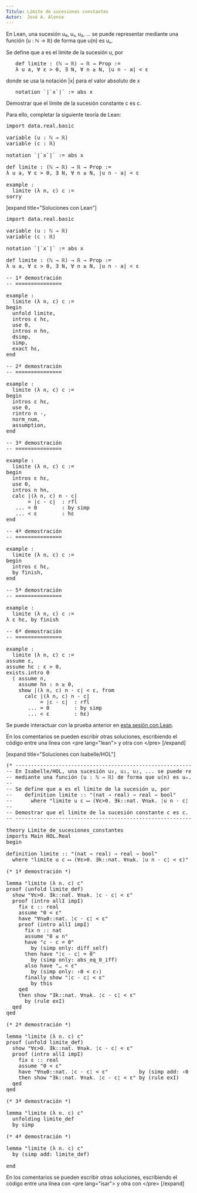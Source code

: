 ```yaml
---
Título: Límite de sucesiones constantes
Autor:  José A. Alonso
---
```


En Lean, una sucesión u₀, u₁, u₂, ... se puede representar mediante una función (u : ℕ → ℝ) de forma que u(n) es uₙ.

Se define que a es el límite de la sucesión u, por
<pre lang="text">
   def limite : (ℕ → ℝ) → ℝ → Prop :=
   λ u a, ∀ ε > 0, ∃ N, ∀ n ≥ N, |u n - a| < ε
</pre>
donde se usa la notación |x| para el valor absoluto de x
<pre lang="text">
   notation `|`x`|` := abs x
</pre>

Demostrar que el límite de la sucesión constante c es c.

Para ello, completar la siguiente teoría de Lean:

<pre lang="lean">
import data.real.basic

variable (u : ℕ → ℝ)
variable (c : ℝ)

notation `|`x`|` := abs x

def limite : (ℕ → ℝ) → ℝ → Prop :=
λ u a, ∀ ε > 0, ∃ N, ∀ n ≥ N, |u n - a| < ε

example :
  limite (λ n, c) c :=
sorry
</pre>

[expand title="Soluciones con Lean"]

<pre lang="lean">
import data.real.basic

variable (u : ℕ → ℝ)
variable (c : ℝ)

notation `|`x`|` := abs x

def limite : (ℕ → ℝ) → ℝ → Prop :=
λ u a, ∀ ε > 0, ∃ N, ∀ n ≥ N, |u n - a| < ε

-- 1ª demostración
-- ===============

example :
  limite (λ n, c) c :=
begin
  unfold limite,
  intros ε hε,
  use 0,
  intros n hn,
  dsimp,
  simp,
  exact hε,
end

-- 2ª demostración
-- ===============

example :
  limite (λ n, c) c :=
begin
  intros ε hε,
  use 0,
  rintro n -,
  norm_num,
  assumption,
end

-- 3ª demostración
-- ===============

example :
  limite (λ n, c) c :=
begin
  intros ε hε,
  use 0,
  intros n hn,
  calc |(λ n, c) n - c|
       = |c - c|  : rfl
   ... = 0        : by simp
   ... < ε        : hε
end

-- 4ª demostración
-- ===============

example :
  limite (λ n, c) c :=
begin
  intros ε hε,
  by finish,
end

-- 5ª demostración
-- ===============

example :
  limite (λ n, c) c :=
λ ε hε, by finish

-- 6ª demostración
-- ===============

example :
  limite (λ n, c) c :=
assume ε,
assume hε : ε > 0,
exists.intro 0
  ( assume n,
    assume hn : n ≥ 0,
    show |(λ n, c) n - c| < ε, from
      calc |(λ n, c) n - c|
           = |c - c|  : rfl
       ... = 0        : by simp
       ... < ε        : hε)
</pre>

Se puede interactuar con la prueba anterior en <a href="https://www.cs.us.es/~jalonso/lean-web-editor/#url=https://raw.githubusercontent.com/jaalonso/Calculemus/main/src/Limite_de_sucesiones_constantes.lean" rel="noopener noreferrer" target="_blank">esta sesión con Lean</a>.

En los comentarios se pueden escribir otras soluciones, escribiendo el código entre una línea con &#60;pre lang=&quot;lean&quot;&#62; y otra con &#60;/pre&#62;
[/expand]

[expand title="Soluciones con Isabelle/HOL"]

<pre lang="isar">
(* ---------------------------------------------------------------------
-- En Isabelle/HOL, una sucesión u₀, u₁, u₂, ... se puede representar
-- mediante una función (u : ℕ → ℝ) de forma que u(n) es uₙ.
--
-- Se define que a es el límite de la sucesión u, por
--    definition limite :: "(nat ⇒ real) ⇒ real ⇒ bool"
--      where "limite u c ⟷ (∀ε>0. ∃k::nat. ∀n≥k. ¦u n - c¦ < ε)"
--
-- Demostrar que el límite de la sucesión constante c es c.
-- ------------------------------------------------------------------ *)

theory Limite_de_sucesiones_constantes
imports Main HOL.Real
begin

definition limite :: "(nat ⇒ real) ⇒ real ⇒ bool"
  where "limite u c ⟷ (∀ε>0. ∃k::nat. ∀n≥k. ¦u n - c¦ < ε)"

(* 1ª demostración *)

lemma "limite (λ n. c) c"
proof (unfold limite_def)
  show "∀ε>0. ∃k::nat. ∀n≥k. ¦c - c¦ < ε"
  proof (intro allI impI)
    fix ε :: real
    assume "0 < ε"
    have "∀n≥0::nat. ¦c - c¦ < ε"
    proof (intro allI impI)
      fix n :: nat
      assume "0 ≤ n"
      have "c - c = 0"
        by (simp only: diff_self)
      then have "¦c - c¦ = 0"
        by (simp only: abs_eq_0_iff)
      also have "… < ε"
        by (simp only: ‹0 < ε›)
      finally show "¦c - c¦ < ε"
        by this
    qed
    then show "∃k::nat. ∀n≥k. ¦c - c¦ < ε"
      by (rule exI)
  qed
qed

(* 2ª demostración *)

lemma "limite (λ n. c) c"
proof (unfold limite_def)
  show "∀ε>0. ∃k::nat. ∀n≥k. ¦c - c¦ < ε"
  proof (intro allI impI)
    fix ε :: real
    assume "0 < ε"
    have "∀n≥0::nat. ¦c - c¦ < ε"          by (simp add: ‹0 < ε›)
    then show "∃k::nat. ∀n≥k. ¦c - c¦ < ε" by (rule exI)
  qed
qed

(* 3ª demostración *)

lemma "limite (λ n. c) c"
  unfolding limite_def
  by simp

(* 4ª demostración *)

lemma "limite (λ n. c) c"
  by (simp add: limite_def)

end
</pre>

En los comentarios se pueden escribir otras soluciones, escribiendo el código entre una línea con &#60;pre lang=&quot;isar&quot;&#62; y otra con &#60;/pre&#62;
[/expand]
